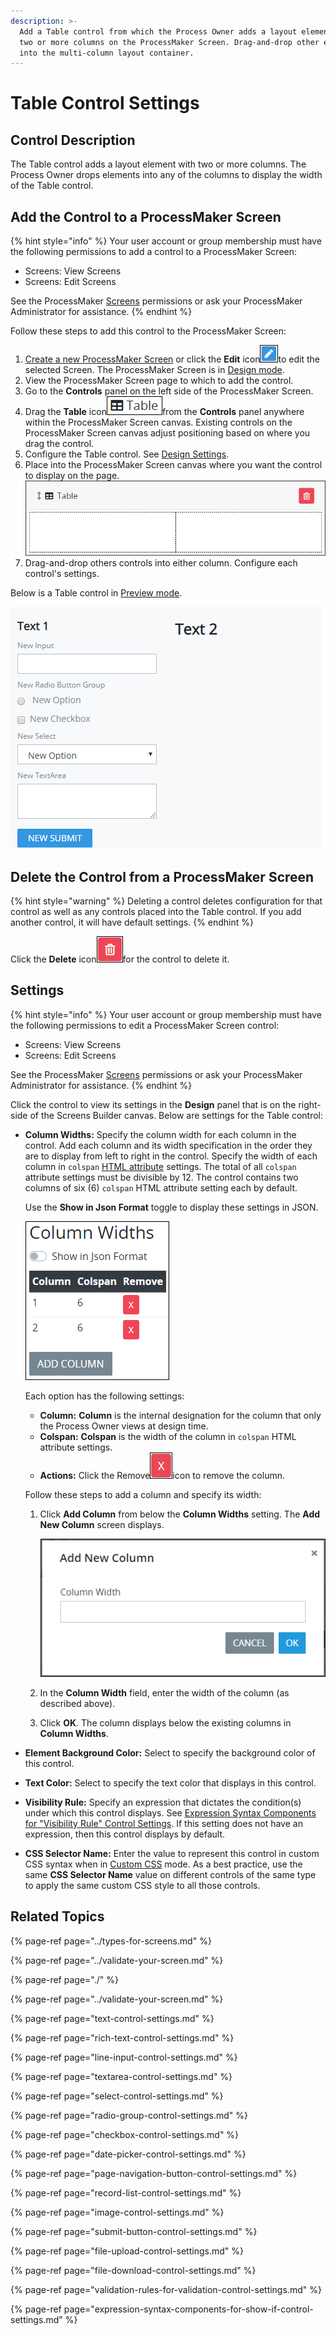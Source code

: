 ```yaml
---
description: >-
  Add a Table control from which the Process Owner adds a layout element with
  two or more columns on the ProcessMaker Screen. Drag-and-drop other elements
  into the multi-column layout container.
---
```


# Table Control Settings

## Control Description <a id="control-description"></a>

The Table control adds a layout element with two or more columns. The Process Owner drops elements into any of the columns to display the width of the Table control.

## Add the Control to a ProcessMaker Screen <a id="add-the-control-to-a-processmaker-screen"></a>

{% hint style="info" %}
Your user account or group membership must have the following permissions to add a control to a ProcessMaker Screen:

* Screens: View Screens
* Screens: Edit Screens

See the ProcessMaker [Screens](../../../../processmaker-administration/permission-descriptions-for-users-and-groups.md#screens) permissions or ask your ProcessMaker Administrator for assistance.
{% endhint %}

Follow these steps to add this control to the ProcessMaker Screen:

1. [Create a new ProcessMaker Screen](../../manage-forms/create-a-new-form.md) or click the **Edit** icon![](../../../../.gitbook/assets/edit-icon.png)to edit the selected Screen. The ProcessMaker Screen is in [Design mode](../screens-builder-modes.md#editor-mode).
2. View the ProcessMaker Screen page to which to add the control.
3. Go to the **Controls** panel on the left side of the ProcessMaker Screen.
4. Drag the **Table** icon![](../../../../.gitbook/assets/multi-column-control-screens-builder-processes.png)from the **Controls** panel anywhere within the ProcessMaker Screen canvas. Existing controls on the ProcessMaker Screen canvas adjust positioning based on where you drag the control.
5. Configure the Table control. See [Design Settings](multi-column-button-control-settings.md#inspector-settings).
6. Place into the ProcessMaker Screen canvas where you want the control to display on the page.​![](../../../../.gitbook/assets/multi-column-control-placed-screens-builder-processes.png)
7. Drag-and-drop others controls into either column. Configure each control's settings. 

Below is a Table control in [Preview mode](../screens-builder-modes.md#preview-mode). 

![Table control that contains other controls in Preview mode](../../../../.gitbook/assets/multi-column-control-display-screens-builder-processes.png)

## Delete the Control from a ProcessMaker Screen

{% hint style="warning" %}
Deleting a control deletes configuration for that control as well as any controls placed into the Table control. If you add another control, it will have default settings.
{% endhint %}

Click the **Delete** icon![](../../../../.gitbook/assets/delete-screen-control-screens-builder-processes.png)for the control to delete it.

## Settings <a id="inspector-settings"></a>

{% hint style="info" %}
Your user account or group membership must have the following permissions to edit a ProcessMaker Screen control:

* Screens: View Screens
* Screens: Edit Screens

See the ProcessMaker [Screens](../../../../processmaker-administration/permission-descriptions-for-users-and-groups.md#screens) permissions or ask your ProcessMaker Administrator for assistance.
{% endhint %}

Click the control to view its settings in the **Design** panel that is on the right-side of the Screens Builder canvas. Below are settings for the Table control:

* **Column Widths:** Specify the column width for each column in the control. Add each column and its width specification in the order they are to display from left to right in the control. Specify the width of each column in `colspan` [HTML attribute](https://www.w3schools.com/tags/att_colspan.asp) settings. The total of all `colspan` attribute settings must be divisible by 12. The control contains two columns of six \(6\) `colspan` HTML attribute setting each by default.

  Use the **Show in Json Format** toggle to display these settings in JSON.  

  ![](../../../../.gitbook/assets/column-width-colspan-multi-control-screens-builder-processes.png)

  Each option has the following settings:

  * **Column:** **Column** is the internal designation for the column that only the Process Owner views at design time.
  * **Colspan:** **Colspan** is the width of the column in `colspan` HTML attribute settings.
  * **Actions:** Click the Remove![](../../../../.gitbook/assets/options-list-delete-option-icon-screens-builder-processes.png)icon to remove the column.

  Follow these steps to add a column and specify its width: 

  1. Click **Add Column** from below the **Column Widths** setting. The **Add New Column** screen displays.   

     ![](../../../../.gitbook/assets/add-column-multi-control-screens-builder-processes.png)

  2. In the **Column Width** field, enter the width of the column \(as described above\).
  3. Click **OK**. The column displays below the existing columns in **Column Widths**.

* **Element Background Color:** Select to specify the background color of this control.
* **Text Color:** Select to specify the text color that displays in this control.
* **Visibility Rule:** Specify an expression that dictates the condition\(s\) under which this control displays. See [Expression Syntax Components for "Visibility Rule" Control Settings](expression-syntax-components-for-show-if-control-settings.md#expression-syntax-components-for-show-if-control-settings). If this setting does not have an expression, then this control displays by default.
* **CSS Selector Name:** Enter the value to represent this control in custom CSS syntax when in [Custom CSS](../add-custom-css-to-a-screen.md#add-custom-css-to-a-processmaker-screen) mode. As a best practice, use the same **CSS Selector Name** value on different controls of the same type to apply the same custom CSS style to all those controls.

## Related Topics <a id="related-topics"></a>

{% page-ref page="../types-for-screens.md" %}

{% page-ref page="../validate-your-screen.md" %}

{% page-ref page="./" %}

{% page-ref page="../validate-your-screen.md" %}

{% page-ref page="text-control-settings.md" %}

{% page-ref page="rich-text-control-settings.md" %}

{% page-ref page="line-input-control-settings.md" %}

{% page-ref page="textarea-control-settings.md" %}

{% page-ref page="select-control-settings.md" %}

{% page-ref page="radio-group-control-settings.md" %}

{% page-ref page="checkbox-control-settings.md" %}

{% page-ref page="date-picker-control-settings.md" %}

{% page-ref page="page-navigation-button-control-settings.md" %}

{% page-ref page="record-list-control-settings.md" %}

{% page-ref page="image-control-settings.md" %}

{% page-ref page="submit-button-control-settings.md" %}

{% page-ref page="file-upload-control-settings.md" %}

{% page-ref page="file-download-control-settings.md" %}

{% page-ref page="validation-rules-for-validation-control-settings.md" %}

{% page-ref page="expression-syntax-components-for-show-if-control-settings.md" %}

